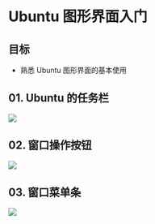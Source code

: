 # Ubuntu 图形界面入门

## 目标

* 熟悉 Ubuntu 图形界面的基本使用

## 01. Ubuntu 的任务栏

![](https://cdn.itprojects.cn/iotimg/6hvhu.jpg)

## 02. 窗口操作按钮

![](https://cdn.itprojects.cn/iotimg/pztu8.jpg)

## 03. 窗口菜单条

![](https://cdn.itprojects.cn/iotimg/w31v8.jpg)


